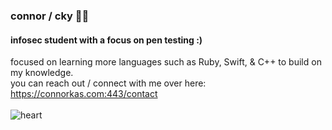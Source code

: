 ### connor / cky 🧛🏻
#### infosec student with a focus on pen testing :)
focused on learning more languages such as Ruby, Swift, & C++ to build on my knowledge.<br>
you can reach out / connect with me over here: https://connorkas.com:443/contact <br><br>
![heart](https://emoji.gg/assets/emoji/2315-white-heart-spin.gif)
